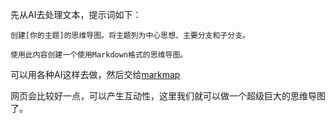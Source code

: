 先从AI去处理文本，提示词如下：

`创建[你的主题]的思维导图。将主题列为中心思想、主要分支和子分支。`

`使用此内容创建一个使用Markdown格式的思维导图。 `

可以用各种AI这样去做，然后交给[markmap](https://markmap.js.org/)

网页会比较好一点，可以产生互动性，这里我们就可以做一个超级巨大的思维导图了。
